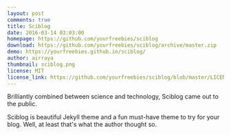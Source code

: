 ```yaml
---
layout: post
comments: true
title: Sciblog
date: 2016-03-14 03:03:00
homepage: https://github.com/yourfreebies/sciblog
download: https://github.com/yourfreebies/sciblog/archive/master.zip
demo: https://yourfreebies.github.io/sciblog/
author: airraya
thumbnail: sciblog.png
license: MIT
license_link: https://github.com/yourfreebies/sciblog/blob/master/LICENSE
---
```


Brilliantly combined between science and technology, Sciblog came out to the public.

Sciblog is beautiful Jekyll theme and a fun must-have theme to try for your blog. Well, at least that's what the author thought so.
